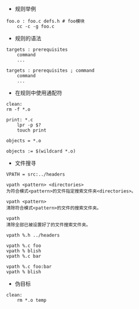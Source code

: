 * 规则举例
```
foo.o : foo.c defs.h # foo模块
	cc -c -g foo.c
```

* 规则的语法
```
targets : prerequisites
    command
    ...
```

```
targets : prerequisites ; command
    command
    ...
```

* 在规则中使用通配符
```
clean:
rm -f *.o
```

```
print: *.c
    lpr -p $?
    touch print
```

```
objects = *.o
```

```
objects := $(wildcard *.o)
```

* 文件搜寻
```
VPATH = src:../headers
```

```
vpath <pattern> <directories>
为符合模式<pattern>的文件指定搜索文件夹<directories>。

vpath <pattern>
清除符合模式<pattern>的文件的搜索文件夹。

vpath
清除全部已被设置好了的文件搜索文件夹。
```

```
vpath %.h ../headers
```

```
vpath %.c foo
vpath % blish
vpath %.c bar
```

```
vpath %.c foo:bar
vpath % blish
```

* 伪目标
```
clean:
	rm *.o temp
```


